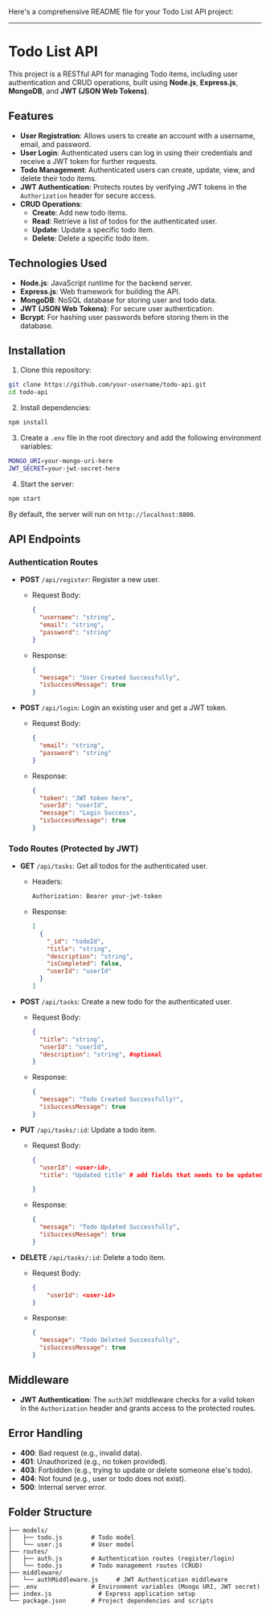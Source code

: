 Here's a comprehensive README file for your Todo List API project:

---

# Todo List API

This project is a RESTful API for managing Todo items, including user authentication and CRUD operations, built using **Node.js**, **Express.js**, **MongoDB**, and **JWT (JSON Web Tokens)**.

## Features

- **User Registration**: Allows users to create an account with a username, email, and password.
- **User Login**: Authenticated users can log in using their credentials and receive a JWT token for further requests.
- **Todo Management**: Authenticated users can create, update, view, and delete their todo items.
- **JWT Authentication**: Protects routes by verifying JWT tokens in the `Authorization` header for secure access.
- **CRUD Operations**:
  - **Create**: Add new todo items.
  - **Read**: Retrieve a list of todos for the authenticated user.
  - **Update**: Update a specific todo item.
  - **Delete**: Delete a specific todo item.

## Technologies Used

- **Node.js**: JavaScript runtime for the backend server.
- **Express.js**: Web framework for building the API.
- **MongoDB**: NoSQL database for storing user and todo data.
- **JWT (JSON Web Tokens)**: For secure user authentication.
- **Bcrypt**: For hashing user passwords before storing them in the database.

## Installation

1. Clone this repository:

```bash
git clone https://github.com/your-username/todo-api.git
cd todo-api
```

2. Install dependencies:

```bash
npm install
```

3. Create a `.env` file in the root directory and add the following environment variables:

```bash
MONGO_URI=your-mongo-uri-here
JWT_SECRET=your-jwt-secret-here
```

4. Start the server:

```bash
npm start
```

By default, the server will run on `http://localhost:8800`.

## API Endpoints

### Authentication Routes

- **POST** `/api/register`: Register a new user.

  - Request Body:
    ```json
    {
      "username": "string",
      "email": "string",
      "password": "string"
    }
    ```
  - Response:
    ```json
    {
      "message": "User Created Successfully",
      "isSuccessMessage": true
    }
    ```

- **POST** `/api/login`: Login an existing user and get a JWT token.
  - Request Body:
    ```json
    {
      "email": "string",
      "password": "string"
    }
    ```
  - Response:
    ```json
    {
      "token": "JWT token here",
      "userId": "userId",
      "message": "Login Success",
      "isSuccessMessage": true
    }
    ```

### Todo Routes (Protected by JWT)

- **GET** `/api/tasks`: Get all todos for the authenticated user.

  - Headers:
    ```bash
    Authorization: Bearer your-jwt-token
    ```
  - Response:
    ```json
    [
      {
        "_id": "todoId",
        "title": "string",
        "description": "string",
        "isCompleted": false,
        "userId": "userId"
      }
    ]
    ```

- **POST** `/api/tasks`: Create a new todo for the authenticated user.

  - Request Body:
    ```json
    {
      "title": "string",
      "userId": "userId",
      "description": "string", #optional
    }
    ```
  - Response:
    ```json
    {
      "message": "Todo Created Successfully!",
      "isSuccessMessage": true
    }
    ```

- **PUT** `/api/tasks/:id`: Update a todo item.

  - Request Body:
    ```json
    {
      "userId": <user-id>,
      "title": "Updated title" # add fields that needs to be updated

    }
    ```
  - Response:
    ```json
    {
      "message": "Todo Updated Successfully",
      "isSuccessMessage": true
    }
    ```

- **DELETE** `/api/tasks/:id`: Delete a todo item.
  - Request Body:
    ```json
    {
        "userId": <user-id>
    }
    ```
  - Response:
    ```json
    {
      "message": "Todo Deleted Successfully",
      "isSuccessMessage": true
    }
    ```

## Middleware

- **JWT Authentication**: The `authJWT` middleware checks for a valid token in the `Authorization` header and grants access to the protected routes.

## Error Handling

- **400**: Bad request (e.g., invalid data).
- **401**: Unauthorized (e.g., no token provided).
- **403**: Forbidden (e.g., trying to update or delete someone else's todo).
- **404**: Not found (e.g., user or todo does not exist).
- **500**: Internal server error.

## Folder Structure

```
├── models/
│   ├── todo.js        # Todo model
│   └── user.js        # User model
├── routes/
│   ├── auth.js        # Authentication routes (register/login)
│   └── todo.js        # Todo management routes (CRUD)
├── middleware/
│   └── authMiddleware.js     # JWT Authentication middleware
├── .env               # Environment variables (Mongo URI, JWT secret)
├── index.js             # Express application setup
└── package.json       # Project dependencies and scripts
```
